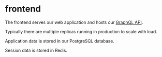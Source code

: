 # frontend

The frontend serves our web application and hosts our [GraphQL API](../api/graphql/index.md).

Typically there are multiple replicas running in production to scale with load.

Application data is stored in our PostgreSQL database.

Session data is stored in Redis.
